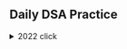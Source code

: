 ## Daily DSA Practice


<details><summary>2022 click </summary>
<p>



```python
print("WELCOME!")
```

</p>
  <details><summary>January</summary>   
    
    
    
  [Day 1 Balloon Burst](https://github.com/Hemanth-jagaari/Daily_DSA)    
 
  </details>
  <details><summary>February</summary>
  </details>
  
  <details><summary>March</summary>   
    
    
    
  [Day 9 Remove Duplicates 2](https://github.com/Hemanth-jagaari/Daily_DSA/Solution82.java)    
 
  </details>
  
</details>
